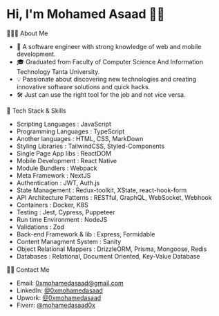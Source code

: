 # Hi, I'm Mohamed Asaad 👋🏻

👨🏻‍💻 About Me

- 🚀  A software engineer with strong knowledge of web and mobile development.
- 🎓  Graduated from Faculty of Computer Science And Information Technology Tanta University.
- 💡  Passionate about discovering new technologies and creating innovative software solutions and quick hacks.
- 🛠️  Just can use the right tool for the job and not vice versa.

🔮 Tech Stack & Skills

- Scripting Languages       : JavaScript
- Programming Languages     : TypeScript
- Another languages         : HTML, CSS, MarkDown
- Styling Libraries         : TailwindCSS, Styled-Components
- Single Page App libs      : ReactDOM
- Mobile Development        : React Native
- Module Bundlers           : Webpack
- Meta Framework            : NextJS
- Authentication            : JWT, Auth.js
- State Management          : Redux-toolkit, XState, react-hook-form
- API Architecture Patterns : RESTful, GraphQL, WebSocket, Webhook
- Containers                : Docker, K8S
- Testing                   : Jest, Cypress, Puppeteer
- Run time Environment      : NodeJS
- Validations               : Zod
- Back-end Framework & lib  : Express, Formidable
- Content Managment System  : Sanity
- Object Relational Mappers : DrizzleORM, Prisma, Mongoose, Redis
- Databases                 : Relational, Document Oriented, Key-Value Database

🤝🏻 Contact Me

- Email:        <a href='mailto:0xmohamedasaad@gmail.com?body=Hi Mohamed,%0AAre You Ready to Make An Impact? '>0xmohamedasaad@gmail.com</a>
- LinkedIn:     <a href="https://www.linkedin.com/in/0xmohamedasaad/">@0xmohamedasaad</a>
- Upwork:       <a href="https://www.upwork.com/freelancers/~018c6f19014e315f81">@0xmohamedasaad</a>
- Fiverr:       <a href="https://www.fiverr.com/mohamedasaad0x">@mohamedasaad0x</a>
